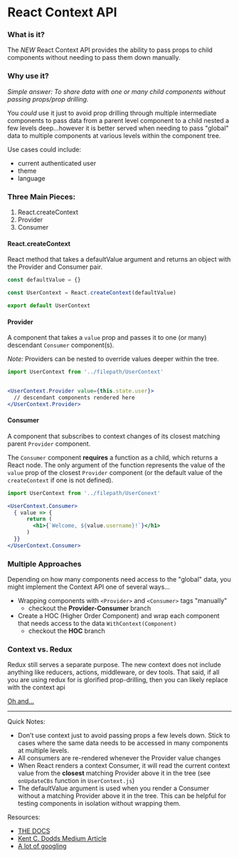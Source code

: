 # React Context API

### What is it?

The *NEW* React Context API provides the ability to pass props to child components without needing to pass them down manually. 

### Why use it?

_Simple answer: To share data with one or many child components without passing props/prop drilling._

You _could_ use it just to avoid prop drilling through multiple intermediate components to pass data from a parent level component to a child nested a few levels deep...however it is better served when needing to pass "global" data to multiple components at various levels within the component tree. 

Use cases could include:
* current authenticated user
* theme
* language

### Three Main Pieces:
1. React.createContext
2. Provider
3. Consumer

#### React.createContext

React method that takes a defaultValue argument and returns an object with the Provider and Consumer pair.

```jsx
const defaultValue = {}

const UserContext = React.createContext(defaultValue)

export default UserContext
```

#### Provider

A component that takes a `value` prop and passes it to one (or many) descendant `Consumer` component(s).

_Note:_ Providers can be nested to override values deeper within the tree.

```jsx
import UserContext from '../filepath/UserContext'


<UserContext.Provider value={this.state.user}>
  // descendant components rendered here
</UserContext.Provider>
```

#### Consumer 

A component that subscribes to context changes of its closest matching parent `Provider` component.

The `Consumer` component **requires** a function as a child, which returns a React node. The only argument of the function represents the value of the `value` prop of the closest `Provider` component (or the default value of the `createContext` if one is not defined).

```jsx
import UserContext from '../filepath/UserConext'

<UserContext.Consumer>
  { value => {
      return (
        <h1>{`Welcome, ${value.username}!`}</h1>
      )
  }}
</UserContext.Consumer>
```

### Multiple Approaches

Depending on how many components need access to the "global" data, you might implement the Context API one of several ways...

* Wrapping components with `<Provider>` and `<Consumer>` tags "manually"
  * checkout the **Provider-Consumer** branch
* Create a HOC (Higher Order Component) and wrap each component that needs access to the data `WithContext(Component)`
  * checkout the **HOC** branch


### Context vs. Redux
Redux still serves a separate purpose. The new context does not include anything like reducers, actions, middleware, or dev tools. That said, if all you are using redux for is glorified prop-drilling, then you can likely replace with the context api

[Oh and...](https://redux.js.org/basics/usage-with-react#passing-the-store)

---
Quick Notes:
* Don’t use context just to avoid passing props a few levels down. Stick to cases where the same data needs to be accessed in many components at multiple levels.
* All consumers are re-rendered whenever the Provider value changes
* When React renders a context Consumer, it will read the current context value from the **closest** matching Provider above it in the tree (see `onUpdateCBs` function in `UserContext.js`)
* The defaultValue argument is used when you render a Consumer without a matching Provider above it in the tree. This can be helpful for testing components in isolation without wrapping them.

Resources:
* [THE DOCS](https://reactjs.org/docs/context.html)
* [Kent C. Dodds Medium Article](https://medium.com/dailyjs/reacts-%EF%B8%8F-new-context-api-70c9fe01596b)
* [A lot of googling](http://lmgtfy.com/?q=React+Context+API)

